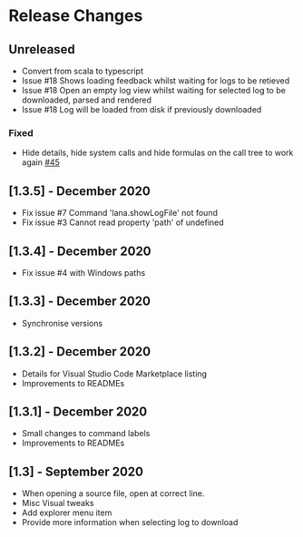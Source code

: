 # Release Changes

## Unreleased

- Convert from scala to typescript
- Issue #18 Shows loading feedback whilst waiting for logs to be retieved
- Issue #18 Open an empty log view whilst waiting for selected log to be downloaded, parsed and rendered
- Issue #18 Log will be loaded from disk if previously downloaded

### Fixed

- Hide details, hide system calls and hide formulas on the call tree to work again [#45](https://github.com/financialforcedev/debug-log-analyzer/issues/45)

## [1.3.5] - December 2020

- Fix issue #7 Command 'lana.showLogFile' not found
- Fix issue #3 Cannot read property 'path' of undefined

## [1.3.4] - December 2020

- Fix issue #4 with Windows paths

## [1.3.3] - December 2020

- Synchronise versions

## [1.3.2] - December 2020

- Details for Visual Studio Code Marketplace listing
- Improvements to READMEs

## [1.3.1] - December 2020

- Small changes to command labels
- Improvements to READMEs

## [1.3] - September 2020

- When opening a source file, open at correct line.
- Misc Visual tweaks
- Add explorer menu item
- Provide more information when selecting log to download
